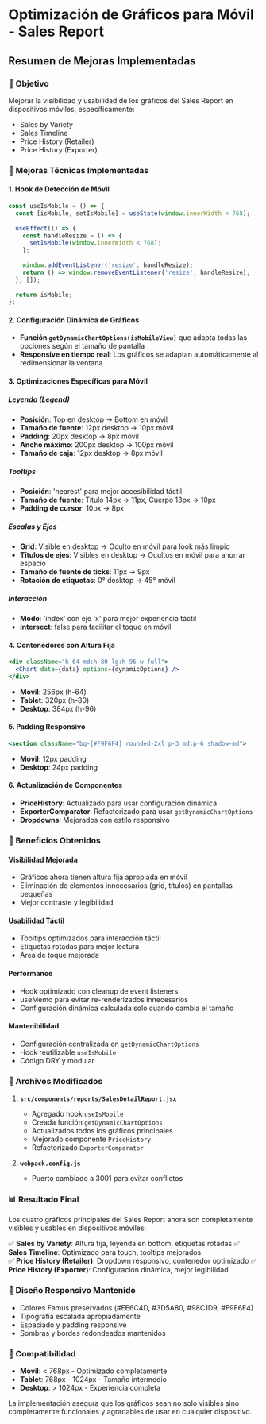 # Optimización de Gráficos para Móvil - Sales Report

## Resumen de Mejoras Implementadas

### 🎯 Objetivo
Mejorar la visibilidad y usabilidad de los gráficos del Sales Report en dispositivos móviles, específicamente:
- Sales by Variety
- Sales Timeline  
- Price History (Retailer)
- Price History (Exporter)

### 📱 Mejoras Técnicas Implementadas

#### 1. **Hook de Detección de Móvil**
```jsx
const useIsMobile = () => {
  const [isMobile, setIsMobile] = useState(window.innerWidth < 768);
  
  useEffect(() => {
    const handleResize = () => {
      setIsMobile(window.innerWidth < 768);
    };
    
    window.addEventListener('resize', handleResize);
    return () => window.removeEventListener('resize', handleResize);
  }, []);
  
  return isMobile;
};
```

#### 2. **Configuración Dinámica de Gráficos**
- **Función `getDynamicChartOptions(isMobileView)`** que adapta todas las opciones según el tamaño de pantalla
- **Responsive en tiempo real**: Los gráficos se adaptan automáticamente al redimensionar la ventana

#### 3. **Optimizaciones Específicas para Móvil**

##### **Leyenda (Legend)**
- **Posición**: Top en desktop → Bottom en móvil
- **Tamaño de fuente**: 12px desktop → 10px móvil  
- **Padding**: 20px desktop → 8px móvil
- **Ancho máximo**: 200px desktop → 100px móvil
- **Tamaño de caja**: 12px desktop → 8px móvil

##### **Tooltips**
- **Posición**: 'nearest' para mejor accesibilidad táctil
- **Tamaño de fuente**: Título 14px → 11px, Cuerpo 13px → 10px
- **Padding de cursor**: 10px → 8px

##### **Escalas y Ejes**
- **Grid**: Visible en desktop → Oculto en móvil para look más limpio
- **Títulos de ejes**: Visibles en desktop → Ocultos en móvil para ahorrar espacio
- **Tamaño de fuente de ticks**: 11px → 9px
- **Rotación de etiquetas**: 0° desktop → 45° móvil

##### **Interacción**
- **Modo**: 'index' con eje 'x' para mejor experiencia táctil
- **intersect**: false para facilitar el toque en móvil

#### 4. **Contenedores con Altura Fija**
```jsx
<div className="h-64 md:h-80 lg:h-96 w-full">
  <Chart data={data} options={dynamicOptions} />
</div>
```
- **Móvil**: 256px (h-64)
- **Tablet**: 320px (h-80) 
- **Desktop**: 384px (h-96)

#### 5. **Padding Responsivo**
```jsx
<section className="bg-[#F9F6F4] rounded-2xl p-3 md:p-6 shadow-md">
```
- **Móvil**: 12px padding
- **Desktop**: 24px padding

#### 6. **Actualización de Componentes**
- **PriceHistory**: Actualizado para usar configuración dinámica
- **ExporterComparator**: Refactorizado para usar `getDynamicChartOptions`
- **Dropdowns**: Mejorados con estilo responsivo

### 🚀 Beneficios Obtenidos

#### **Visibilidad Mejorada**
- Gráficos ahora tienen altura fija apropiada en móvil
- Eliminación de elementos innecesarios (grid, títulos) en pantallas pequeñas
- Mejor contraste y legibilidad

#### **Usabilidad Táctil**
- Tooltips optimizados para interacción táctil
- Etiquetas rotadas para mejor lectura
- Área de toque mejorada

#### **Performance**
- Hook optimizado con cleanup de event listeners
- useMemo para evitar re-renderizados innecesarios
- Configuración dinámica calculada solo cuando cambia el tamaño

#### **Mantenibilidad**
- Configuración centralizada en `getDynamicChartOptions`
- Hook reutilizable `useIsMobile`
- Código DRY y modular

### 🔧 Archivos Modificados

1. **`src/components/reports/SalesDetailReport.jsx`**
   - Agregado hook `useIsMobile`
   - Creada función `getDynamicChartOptions`
   - Actualizados todos los gráficos principales
   - Mejorado componente `PriceHistory`
   - Refactorizado `ExporterComparator`

2. **`webpack.config.js`**
   - Puerto cambiado a 3001 para evitar conflictos

### 📊 Resultado Final

Los cuatro gráficos principales del Sales Report ahora son completamente visibles y usables en dispositivos móviles:

✅ **Sales by Variety**: Altura fija, leyenda en bottom, etiquetas rotadas
✅ **Sales Timeline**: Optimizado para touch, tooltips mejorados  
✅ **Price History (Retailer)**: Dropdown responsivo, contenedor optimizado
✅ **Price History (Exporter)**: Configuración dinámica, mejor legibilidad

### 🎨 Diseño Responsivo Mantenido

- Colores Famus preservados (#EE6C4D, #3D5A80, #98C1D9, #F9F6F4)
- Tipografía escalada apropiadamente
- Espaciado y padding responsive
- Sombras y bordes redondeados mantenidos

### 📱 Compatibilidad

- **Móvil**: < 768px - Optimizado completamente
- **Tablet**: 768px - 1024px - Tamaño intermedio
- **Desktop**: > 1024px - Experiencia completa

La implementación asegura que los gráficos sean no solo visibles sino completamente funcionales y agradables de usar en cualquier dispositivo.
